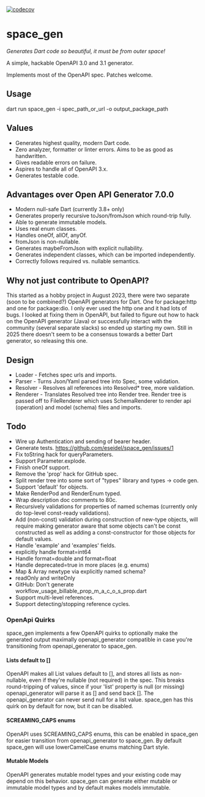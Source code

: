 [![codecov](https://codecov.io/gh/eseidel/space_gen/graph/badge.svg?token=nOnPSYpPXi)](https://codecov.io/gh/eseidel/space_gen)

# space_gen

_Generates Dart code so beautiful, it must be from outer space!_

A simple, hackable OpenAPI 3.0 and 3.1 generator.

Implements most of the OpenAPI spec.  Patches welcome.

## Usage

dart run space_gen -i spec_path_or_url -o output_package_path

## Values

- Generates highest quality, modern Dart code.
- Zero analyzer, formatter or linter errors. Aims to be as good as handwritten.
- Gives readable errors on failure.
- Aspires to handle all of OpenAPI 3.x.
- Generates testable code.

## Advantages over Open API Generator 7.0.0

- Modern null-safe Dart (currently 3.8+ only)
- Generates properly recursive toJson/fromJson which round-trip fully.
- Able to generate immutable models.
- Uses real enum classes.
- Handles oneOf, allOf, anyOf.
- fromJson is non-nullable.
- Generates maybeFromJson with explicit nullability.
- Generates independent classes, which can be imported independently.
- Correctly follows required vs. nullable semantics.


## Why not just contribute to OpenAPI?

This started as a hobby project in August 2023, there were two separate (soon to
be combined?) OpenAPI generators for Dart. One for package:http and one for
package:dio. I only ever used the http one and it had lots of bugs. I looked at
fixing them in OpenAPI, but failed to figure out how to hack on the OpenAPI
generator (Java) or successfully interact with the community (several separate
slacks) so ended up starting my own. Still in 2025 there doesn't seem to be
a consensus towards a better Dart generator, so releasing this one.

## Design

- Loader - Fetches spec urls and imports.
- Parser - Turns Json/Yaml parsed tree into Spec, some validation.
- Resolver - Resolves all references into Resolved\* tree, more validation.
- Renderer - Translates Resolved tree into Render tree. Render tree is passed
  off to FileRenderer which uses SchemaRenderer to render api (operation) and
  model (schema) files and imports.

## Todo

- Wire up Authentication and sending of bearer header.
- Generate tests. https://github.com/eseidel/space_gen/issues/1
- Fix toString hack for queryParameters.
- Support Parameter.explode.
- Finish oneOf support.
- Remove the 'prop' hack for GitHub spec.
- Split render tree into some sort of "types" library and types -> code gen.
- Support 'default' for objects.
- Make RenderPod and RenderEnum typed.
- Wrap description doc comments to 80c.
- Recursively validations for properties of named schemas (currently only
  do top-level const-ready validations).
- Add (non-const) validation during construction of new-type objects, will
  require making generator aware that some objects can't be const constructed
  as well as adding a const-constructor for those objects for default values.
- Handle 'example' and 'examples' fields.
- explicitly handle format=int64
- Handle format=double and format=float
- Handle deprecated=true in more places (e.g. enums)
- Map & Array newtype via explicitly named schema?
- readOnly and writeOnly
- GitHub: Don't generate workflow_usage_billable_prop_m_a_c_o_s_prop.dart
- Support multi-level references.
- Support detecting/stopping reference cycles.

### OpenApi Quirks

space_gen implements a few OpenAPI quirks to optionally make the generated
output maximally openapi_generator compatible in case you're transitioning
from openapi_generator to space_gen.

#### Lists default to []

OpenAPI makes all List values default to [], and stores all lists as
non-nullable, even if they're nullable (not required) in the spec. This
breaks round-tripping of values, since if your 'list' property is null
(or missing) openapi_generator will parse it as [] and send back []. The
openapi_generator can never send null for a list value. space_gen has this
quirk on by default for now, but it can be disabled.

#### SCREAMING_CAPS enums

OpenAPI uses SCREAMING_CAPS enums, this can be enabled in space_gen for easier
transition from openapi_generator to space_gen. By default space_gen will
use lowerCamelCase enums matching Dart style.

#### Mutable Models

OpenAPI generates mutable model types and your existing code may depend on
this behavior. space_gen can generate either mutable or immutable model types
and by default makes models immutable.
